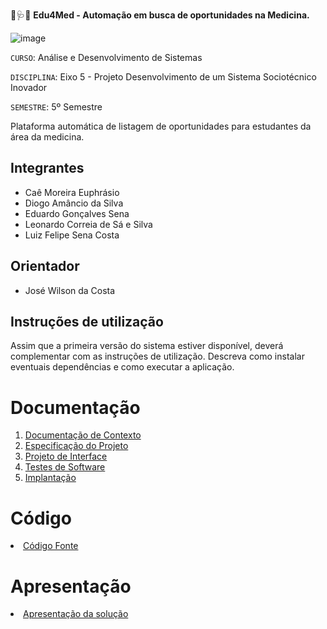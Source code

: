 📱🩺🏥 **Edu4Med - Automação em busca de oportunidades na Medicina.**

![image](https://github.com/user-attachments/assets/5e31f2d1-ac16-480a-a67e-dd5bf78c423d)


`CURSO`: Análise e Desenvolvimento de Sistemas

`DISCIPLINA`: Eixo 5 - Projeto Desenvolvimento de um Sistema Sociotécnico Inovador 

`SEMESTRE`: 5º Semestre

Plataforma automática de listagem de oportunidades para estudantes da área da medicina.

## Integrantes

* Caê Moreira Euphrásio
* Diogo Amâncio da Silva
* Eduardo Gonçalves Sena
* Leonardo Correia de Sá e Silva
* Luiz Felipe Sena Costa

## Orientador

* José Wilson da Costa

## Instruções de utilização

Assim que a primeira versão do sistema estiver disponível, deverá complementar com as instruções de utilização. Descreva como instalar eventuais dependências e como executar a aplicação.

# Documentação

<ol>
<li><a href="documentos/01-Documentação de Contexto.md"> Documentação de Contexto</a></li>
<li><a href="documentos/02-Especificação do Projeto.md"> Especificação do Projeto</a></li>
<li><a href="documentos/03-Projeto de Interface.md"> Projeto de Interface</a></li>
<li><a href="documentos/04-Testes de Software.md"> Testes de Software</a></li>
<li><a href="documentos/05-Implantação.md"> Implantação</a></li>
</ol>

# Código

<li><a href="codigo-fonte/README.md"> Código Fonte</a></li>

# Apresentação

<li><a href="apresentacao/README.md"> Apresentação da solução</a></li>
